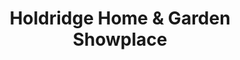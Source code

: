 ---
title: "Holdridge Home & Garden Showplace"
url: /ledyard/holdridge-home-und-garden-showplace/
shop: Eisenwaren
---